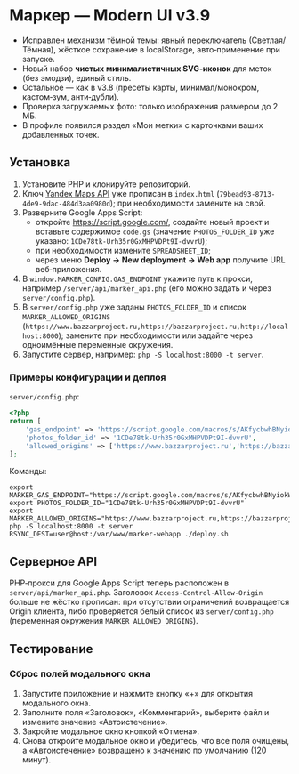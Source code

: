 # Маркер — Modern UI v3.9
- Исправлен механизм тёмной темы: явный переключатель (Светлая/Тёмная), жёсткое сохранение в localStorage, авто‑применение при запуске.
- Новый набор **чистых минималистичных SVG‑иконок** для меток (без эмодзи), единый стиль.
- Остальное — как в v3.8 (пресеты карты, минимал/монохром, кастом‑зум, анти‑дубли).
- Проверка загружаемых фото: только изображения размером до 2 МБ.
- В профиле появился раздел «Мои метки» с карточками ваших добавленных точек.

## Установка

1. Установите PHP и клонируйте репозиторий.
2. Ключ [Yandex Maps API](https://developer.tech.yandex.ru/) уже прописан в `index.html` (`79bead93-8713-4de9-9dac-484d3aa0980d`); при необходимости замените на свой.
3. Разверните Google Apps Script:
   - откройте <https://script.google.com/>, создайте новый проект и вставьте содержимое `code.gs` (значение `PHOTOS_FOLDER_ID` уже указано: `1CDe78tk-Urh35r0GxMHPVDPt9I-dvvrU`);
   - при необходимости измените `SPREADSHEET_ID`;
   - через меню **Deploy → New deployment → Web app** получите URL веб‑приложения.
4. В `window.MARKER_CONFIG.GAS_ENDPOINT` укажите путь к прокси, например `/server/api/marker_api.php` (его можно задать и через `server/config.php`).
5. В `server/config.php` уже заданы `PHOTOS_FOLDER_ID` и список `MARKER_ALLOWED_ORIGINS` (`https://www.bazzarproject.ru,https://bazzarproject.ru,http://localhost:8000`); замените при необходимости или задайте через одноимённые переменные окружения.
6. Запустите сервер, например: `php -S localhost:8000 -t server`.

### Примеры конфигурации и деплоя

`server/config.php`:

```php
<?php
return [
    'gas_endpoint' => 'https://script.google.com/macros/s/AKfycbwhBNyiokWlf6ifcD7sG0oOhU_xFIQrGBW8ZBDpZa_PmyGdYlQ0HRN0Zqgrn2em6CgSWA/exec',
    'photos_folder_id' => '1CDe78tk-Urh35r0GxMHPVDPt9I-dvvrU',
    'allowed_origins' => ['https://www.bazzarproject.ru','https://bazzarproject.ru','http://localhost:8000']
];
```

Команды:

```
export MARKER_GAS_ENDPOINT="https://script.google.com/macros/s/AKfycbwhBNyiokWlf6ifcD7sG0oOhU_xFIQrGBW8ZBDpZa_PmyGdYlQ0HRN0Zqgrn2em6CgSWA/exec"
export PHOTOS_FOLDER_ID="1CDe78tk-Urh35r0GxMHPVDPt9I-dvvrU"
export MARKER_ALLOWED_ORIGINS="https://www.bazzarproject.ru,https://bazzarproject.ru,http://localhost:8000"
php -S localhost:8000 -t server
RSYNC_DEST=user@host:/var/www/marker-webapp ./deploy.sh
```

## Серверное API

PHP‑прокси для Google Apps Script теперь расположен в `server/api/marker_api.php`.
Заголовок `Access-Control-Allow-Origin` больше не жёстко прописан: при отсутствии ограничений возвращается Origin клиента, либо проверяется белый список из `server/config.php` (переменная окружения `MARKER_ALLOWED_ORIGINS`).

## Тестирование

### Сброс полей модального окна

1. Запустите приложение и нажмите кнопку «+» для открытия модального окна.
2. Заполните поля «Заголовок», «Комментарий», выберите файл и измените значение «Автоистечение».
3. Закройте модальное окно кнопкой «Отмена».
4. Снова откройте модальное окно и убедитесь, что все поля очищены, а «Автоистечение» возвращено к значению по умолчанию (120 минут).
